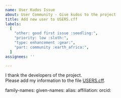 ```yaml
---
name: User Kudos Issue
about: User Community - Give kudos to the project
title: Add new user to USERS.cff
labels: 
  [
    "other: good first issue :seedling:",
    "priority: low :sloth:",
    "type: enhancement :gear:",
    "part: community :earth_africa:",
  ]
assignees: ''

---
```


I thank the developers of the project. <br>
Please add my information to the file [USERS.cff](https://github.com/OpenEnergyPlatform/oemetadata/blob/production/USERS.cff).

family-names: 
given-names: 
alias: 
affiliation: 
orcid: 
